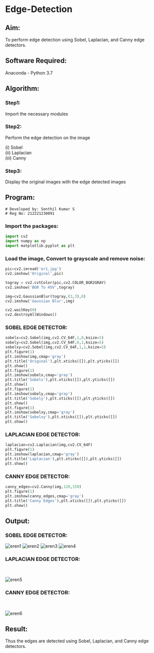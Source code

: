 # Edge-Detection
## Aim:
To perform edge detection using Sobel, Laplacian, and Canny edge detectors.

## Software Required:
Anaconda - Python 3.7

## Algorithm:
### Step1:
Import the necessary modules

### Step2:
Perform the edge detection on the image

(i) Sobel<br>
(ii) Laplacian<br>
(iii) Canny
<br>

### Step3:
Display the original images with the edge detected images
 
## Program:
```
# Developed by: Senthil Kumar S
# Reg No: 212221230091
```
### Import the packages:
```python
import cv2
import numpy as np
import matplotlib.pyplot as plt 
```
### Load the image, Convert to grayscale and remove noise:
```python
pic=cv2.imread('er1.jpg')
cv2.imshow('Original',pic)

togray = cv2.cvtColor(pic,cv2.COLOR_BGR2GRAY)
cv2.imshow('BGR To HSV',togray)

img=cv2.GaussianBlur(togray,(3,3),0)
cv2.imshow('Gaussian Blur',img)

cv2.waitKey(0)
cv2.destroyAllWindows()
```
### SOBEL EDGE DETECTOR:
```python
sobelx=cv2.Sobel(img,cv2.CV_64F,1,0,ksize=5)
sobely=cv2.Sobel(img,cv2.CV_64F,0,1,ksize=5)
sobelxy=cv2.Sobel(img,cv2.CV_64F,1,1,ksize=5)
plt.figure(1)
plt.imshow(img,cmap='gray')
plt.title('Original'),plt.xticks([]),plt.yticks([])
plt.show()
plt.figure(1)
plt.imshow(sobelx,cmap='gray')
plt.title('Sobelx'),plt.xticks([]),plt.yticks([])
plt.show()
plt.figure(1)
plt.imshow(sobely,cmap='gray')
plt.title('Sobely'),plt.xticks([]),plt.yticks([])
plt.show()
plt.figure(1)
plt.imshow(sobelxy,cmap='gray')
plt.title('Sobelxy'),plt.xticks([]),plt.yticks([])
plt.show()
```
### LAPLACIAN EDGE DETECTOR:
```python
laplacian=cv2.Laplacian(img,cv2.CV_64F)
plt.figure(1)
plt.imshow(laplacian,cmap='gray')
plt.title('Laplacian'),plt.xticks([]),plt.yticks([])
plt.show()

```
### CANNY EDGE DETECTOR:
```python
canny_edges=cv2.Canny(img,120,150)
plt.figure(1)
plt.imshow(canny_edges,cmap='gray')
plt.title('Canny Edges'),plt.xticks([]),plt.yticks([])
plt.show()
```


## Output:
### SOBEL EDGE DETECTOR:

![eren1](https://user-images.githubusercontent.com/93860256/231751635-0f937712-c0c5-421b-bf25-2b6436121b4b.jpg)
![eren2](https://user-images.githubusercontent.com/93860256/231751632-4b52e415-6129-4837-9335-be26af56941b.jpg)
![eren3](https://user-images.githubusercontent.com/93860256/231751629-1a8896aa-1eb2-4a1d-95e9-a7c650732ea3.jpg)
![eren4](https://user-images.githubusercontent.com/93860256/231751622-a34c2d69-248f-4bb2-bc5f-24f023f148aa.jpg)


### LAPLACIAN EDGE DETECTOR:

<br>

![eren5](https://user-images.githubusercontent.com/93860256/231751643-5e890b23-c9b4-4ce1-b88e-572354aa5322.jpg)
<br>



### CANNY EDGE DETECTOR:

<br>

![eren6](https://user-images.githubusercontent.com/93860256/231751639-81a3aee1-8f65-409e-b081-fd174ffd32df.jpg)
<br>


## Result:
Thus the edges are detected using Sobel, Laplacian, and Canny edge detectors.

